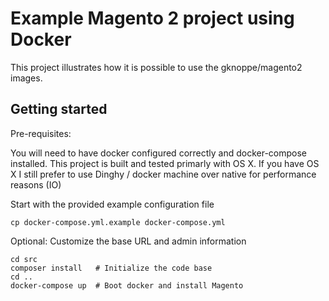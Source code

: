 # Example Magento 2 project using Docker

This project illustrates how it is possible to use the gknoppe/magento2
images.  

## Getting started

Pre-requisites:

You will need to have docker configured correctly and docker-compose installed.
This project is built and tested primarly with OS X.  If you have OS X I still
prefer to use Dinghy / docker machine over native for performance reasons (IO) 

Start with the provided example configuration file

`cp docker-compose.yml.example docker-compose.yml` 

Optional: Customize the base URL and admin information

    cd src
    composer install   # Initialize the code base
    cd ..
    docker-compose up  # Boot docker and install Magento

